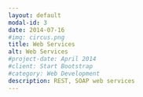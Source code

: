 ```yaml
---
layout: default
modal-id: 3
date: 2014-07-16
#img: circus.png
title: Web Services
alt: Web Services
#project-date: April 2014
#client: Start Bootstrap
#category: Web Development
description: REST, SOAP web services
---
```

